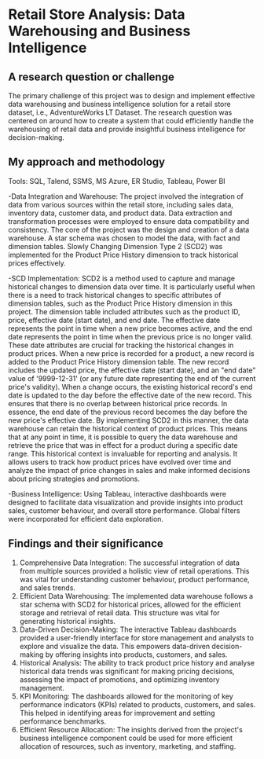 # Retail Store Analysis: Data Warehousing and Business Intelligence

## A research question or challenge
The primary challenge of this project was to design and implement effective data warehousing and business
intelligence solution for a retail store dataset, i.e., AdventureWorks LT Dataset. The research question was centered on
around how to create a system that could efficiently handle the warehousing of retail data and provide insightful
business intelligence for decision-making.

## My approach and methodology
Tools: SQL, Talend, SSMS, MS Azure, ER Studio, Tableau, Power BI

-Data Integration and Warehouse: The project involved the integration of data from various sources within the retail
store, including sales data, inventory data, customer data, and product data. Data extraction and transformation
processes were employed to ensure data compatibility and consistency. The core of the project was the design and
creation of a data warehouse. A star schema was chosen to model the data, with fact and dimension tables. Slowly
Changing Dimension Type 2 (SCD2) was implemented for the Product Price History dimension to track historical
prices effectively.

-SCD Implementation: SCD2 is a method used to capture and manage historical changes to dimension data over
time. It is particularly useful when there is a need to track historical changes to specific attributes of dimension
tables, such as the Product Price History dimension in this project. The dimension table included attributes such as
the product ID, price, effective date (start date), and end date. The effective date represents the point in time
when a new price becomes active, and the end date represents the point in time when the previous price is no
longer valid. These date attributes are crucial for tracking the historical changes in product prices. When a new
price is recorded for a product, a new record is added to the Product Price History dimension table. The new record
includes the updated price, the effective date (start date), and an "end date" value of '9999-12-31' (or any future
date representing the end of the current price's validity). When a change occurs, the existing historical record's end
date is updated to the day before the effective date of the new record. This ensures that there is no overlap
between historical price records. In essence, the end date of the previous record becomes the day before the new
price's effective date. By implementing SCD2 in this manner, the data warehouse can retain the historical context
of product prices. This means that at any point in time, it is possible to query the data warehouse and retrieve the
price that was in effect for a product during a specific date range. This historical context is invaluable for reporting
and analysis. It allows users to track how product prices have evolved over time and analyze the impact of price
changes in sales and make informed decisions about pricing strategies and promotions.

-Business Intelligence: Using Tableau, interactive dashboards were designed to facilitate data visualization and
provide insights into product sales, customer behaviour, and overall store performance. Global filters were
incorporated for efficient data exploration.

## Findings and their significance
1. Comprehensive Data Integration: The successful integration of data from multiple sources provided a holistic view
of retail operations. This was vital for understanding customer behaviour, product performance, and sales trends.
2. Efficient Data Warehousing: The implemented data warehouse follows a star schema with SCD2 for historical
prices, allowed for the efficient storage and retrieval of retail data. This structure was vital for generating historical
insights.
3. Data-Driven Decision-Making: The interactive Tableau dashboards provided a user-friendly interface for store
management and analysts to explore and visualize the data. This empowers data-driven decision-making by offering
insights into products, customers, and sales.
4. Historical Analysis: The ability to track product price history and analyse historical data trends was significant for
making pricing decisions, assessing the impact of promotions, and optimizing inventory management.
5. KPI Monitoring: The dashboards allowed for the monitoring of key performance indicators (KPIs) related to
products, customers, and sales. This helped in identifying areas for improvement and setting performance benchmarks.
6. Efficient Resource Allocation: The insights derived from the project's business intelligence component could be
used for more efficient allocation of resources, such as inventory, marketing, and staffing.
